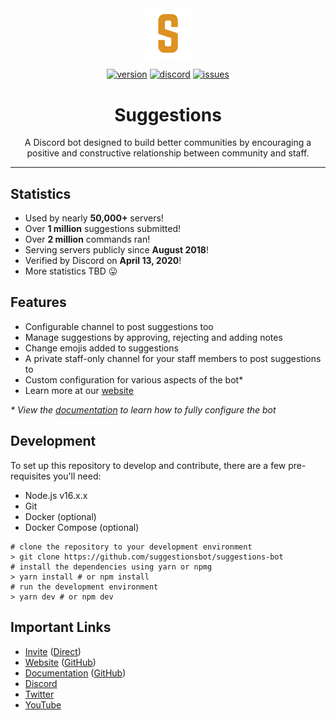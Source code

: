<div align="center">
<img src="./assets/logo.png" align="center" width="15%" alt="Suggestions logo">

[![version](https://img.shields.io/github/package-json/v/suggestionsbot/suggestions-bot?style=for-the-badge)](https://github.com/suggestionsbot/suggestions-bot)
[![discord](https://img.shields.io/discord/601219766258106399?style=for-the-badge&color=dd9323&label=Discord)](https://suggestions.bot/discord)
[![issues](https://img.shields.io/github/issues/Androz2091/ManageInvite?style=for-the-badge)](https://github.com/suggestionsbot/suggestions-bot)

# Suggestions

A Discord bot designed to build better communities by encouraging a positive and constructive relationship between community and staff.
</div>

<hr>

## Statistics
- Used by nearly **50,000+** servers!
- Over **1 million** suggestions submitted!
- Over **2 million** commands ran!
- Serving servers publicly since **August 2018**!
- Verified by Discord on **April 13, 2020**!
- More statistics TBD 😛

## Features
- Configurable channel to post suggestions too
- Manage suggestions by approving, rejecting and adding notes
- Change emojis added to suggestions
- A private staff-only channel for your staff members to post suggestions to
- Custom configuration for various aspects of the bot*
- Learn more at our [website](https://suggestionsbot.com/features)

_* View the [documentation](https://docs.suggestionsbot.com) to learn how to fully configure the bot_

## Development
To set up this repository to develop and contribute, there are a few pre-requisites you'll need:
- Node.js v16.x.x
- Git
- Docker (optional)
- Docker Compose (optional)

```shell
# clone the repository to your development environment
> git clone https://github.com/suggestionsbot/suggestions-bot
# install the dependencies using yarn or npmg
> yarn install # or npm install
# run the development environment
> yarn dev # or npm dev
```

## Important Links
- [Invite](https://suggestions.bot/invite) ([Direct](https://discord.com/oauth2/authorize?client_id=474051954998509571&scope=bot&permissions=355392))
- [Website](https://suggestionsbot.com) ([GitHub](https://github.com/suggestionsbot/suggestions-site))
- [Documentation](https://docs.suggestionsbot.com) ([GitHub](https://suggestionsbot.com/suggestions-docs))
- [Discord](https://suggestions.bot/discord)
- [Twitter](https://suggestions.bot/twitter)
- [YouTube](https://suggestions.bot/youtube)
